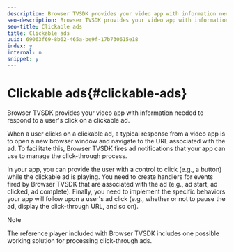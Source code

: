 ```yaml
---
description: Browser TVSDK provides your video app with information needed to respond to a user's click on a clickable ad.
seo-description: Browser TVSDK provides your video app with information needed to respond to a user's click on a clickable ad.
seo-title: Clickable ads
title: Clickable ads
uuid: 69063f69-8b62-465a-be9f-17b730615e18
index: y
internal: n
snippet: y
---
```


# Clickable ads{#clickable-ads}

Browser TVSDK provides your video app with information needed to respond to a user's click on a clickable ad.

When a user clicks on a clickable ad, a typical response from a video app is to open a new browser window and navigate to the URL associated with the ad. To facilitate this, Browser TVSDK fires ad notifications that your app can use to manage the click-through process.

In your app, you can provide the user with a control to click (e.g., a button) while the clickable ad is playing. You need to create handlers for events fired by Browser TVSDK that are associated with the ad (e.g., ad start, ad clicked, ad complete). Finally, you need to implement the specific behaviors your app will follow upon a user's ad click (e.g., whether or not to pause the ad, display the click-through URL, and so on). 

>[!NOTE]
>
>The reference player included with Browser TVSDK includes one possible working solution for processing click-through ads.

